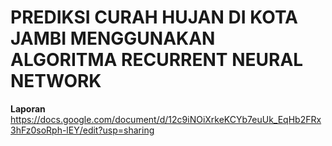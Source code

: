 # PREDIKSI CURAH HUJAN DI KOTA JAMBI MENGGUNAKAN ALGORITMA RECURRENT NEURAL NETWORK

**Laporan**
https://docs.google.com/document/d/12c9iNOiXrkeKCYb7euUk_EqHb2FRx3hFz0soRph-lEY/edit?usp=sharing
